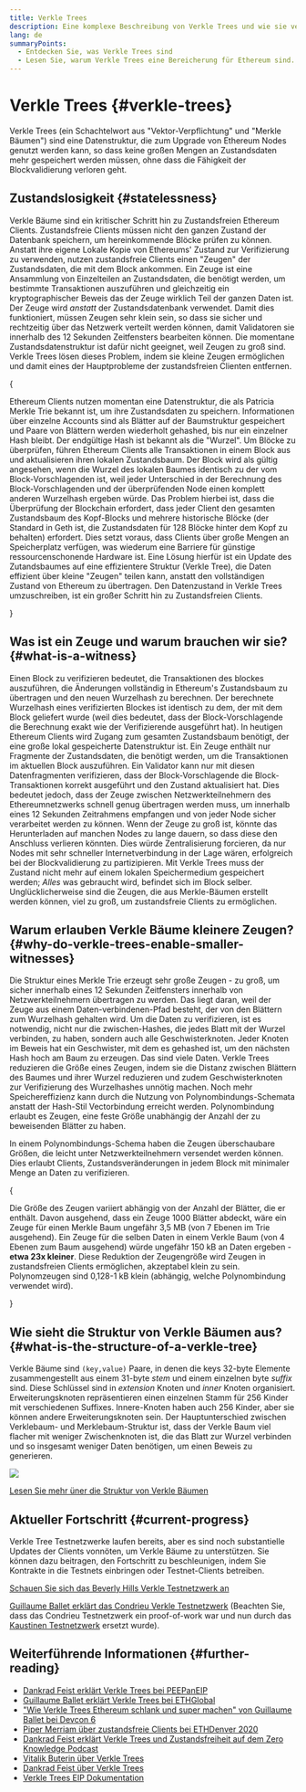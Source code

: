 ```yaml
---
title: Verkle Trees
description: Eine komplexe Beschreibung von Verkle Trees und wie sie verwendet werden, um Ethereum zu verbessern
lang: de
summaryPoints:
  - Entdecken Sie, was Verkle Trees sind
  - Lesen Sie, warum Verkle Trees eine Bereicherung für Ethereum sind.
---
```


# Verkle Trees {#verkle-trees}

Verkle Trees (ein Schachtelwort aus "Vektor-Verpflichtung" und "Merkle Bäumen") sind eine Datenstruktur, die zum Upgrade von Ethereum Nodes genutzt werden kann, so dass keine großen Mengen an Zustandsdaten mehr gespeichert werden müssen, ohne dass die Fähigkeit der Blockvalidierung verloren geht.

## Zustandslosigkeit {#statelessness}

Verkle Bäume sind ein kritischer Schritt hin zu Zustandsfreien Ethereum Clients. Zustandsfreie Clients müssen nicht den ganzen Zustand der Datenbank speichern, um hereinkommende Blöcke prüfen zu können. Anstatt ihre eigene Lokale Kopie von Ethereums' Zustand zur Verifizierung zu verwenden, nutzen zustandsfreie Clients einen "Zeugen" der Zustandsdaten, die mit dem Block ankommen. Ein Zeuge ist eine Ansammlung von Einzelteilen an Zustandsdaten, die benötigt werden, um bestimmte Transaktionen auszuführen und gleichzeitig ein kryptographischer Beweis das der Zeuge wirklich Teil der ganzen Daten ist. Der Zeuge wird _anstatt_ der Zustandsdatenbank verwendet. Damit dies funktioniert, müssen Zeugen sehr klein sein, so dass sie sicher und rechtzeitig über das Netzwerk verteilt werden können, damit Validatoren sie innerhalb des 12 Sekunden Zeitfensters bearbeiten können. Die momentane Zustandsdatenstruktur ist dafür nicht geeignet, weil Zeugen zu groß sind. Verkle Trees lösen dieses Problem, indem sie kleine Zeugen ermöglichen und damit eines der Hauptprobleme der zustandsfreien Clienten entfernen.

{
<ExpandableCard title="Warum wollen wir zustandsfreie Clients?" eventCategory="/roadmap/verkle-trees" eventName="clicked why do we want stateless clients?">

Ethereum Clients nutzen momentan eine Datenstruktur, die als Patricia Merkle Trie bekannt ist, um ihre Zustandsdaten zu speichern. Informationen über einzelne Accounts sind als Blätter auf der Baumstruktur gespeichert und Paare von Blättern werden wiederholt gehashed, bis nur ein einzelner Hash bleibt. Der endgültige Hash ist bekannt als die "Wurzel". Um Blöcke zu überprüfen, führen Ethereum Clients alle Transaktionen in einem Block aus und aktualisieren ihren lokalen Zustandsbaum. Der Block wird als gültig angesehen, wenn die Wurzel des lokalen Baumes identisch zu der vom Block-Vorschlagenden ist, weil jeder Unterschied in der Berechnung des Block-Vorschlagenden und der überprüfenden Node einen komplett anderen Wurzelhash ergeben würde. Das Problem hierbei ist, dass die Überprüfung der Blockchain erfordert, dass jeder Client den gesamten Zustandsbaum des Kopf-Blocks und mehrere historische Blöcke (der Standard in Geth ist, die Zustandsdaten für 128 Blöcke hinter dem Kopf zu behalten) erfordert. Dies setzt voraus, dass Clients über große Mengen an Speicherplatz verfügen, was wiederum eine Barriere für günstige ressourcenschonende Hardware ist. Eine Lösung hierfür ist ein Update des Zutandsbaumes auf eine effizientere Struktur (Verkle Tree), die Daten effizient über kleine "Zeugen" teilen kann, anstatt den vollständigen Zustand von Ethereum zu übertragen. Den Datenzustand in Verkle Trees umzuschreiben, ist ein großer Schritt hin zu Zustandsfreien Clients.

</ExpandableCard>
}

## Was ist ein Zeuge und warum brauchen wir sie? {#what-is-a-witness}

Einen Block zu verifizieren bedeutet, die Transaktionen des blockes auszuführen, die Änderungen vollständig in Ethereum's Zustandsbaum zu übertragen und den neuen Wurzelhash zu berechnen. Der berechnete Wurzelhash eines verifizierten Blockes ist identisch zu dem, der mit dem Block geliefert wurde (weil dies bedeutet, dass der Block-Vorschlagende die Berechnung exakt wie der Verifizierende ausgeführt hat). In heutigen Ethereum Clients wird Zugang zum gesamten Zustandsbaum benötigt, der eine große lokal gespeicherte Datenstruktur ist. Ein Zeuge enthält nur Fragmente der Zustandsdaten, die benötigt werden, um die Transaktionen im aktuellen Block auszuführen. Ein Validator kann nur mit diesen Datenfragmenten verifizieren, dass der Block-Vorschlagende die Block-Transaktionen korrekt ausgeführt und den Zustand aktualisiert hat. Dies bedeutet jedoch, dass der Zeuge zwischen Netzwerkteilnehmern des Ethereumnetzwerks schnell genug übertragen werden muss, um innerhalb eines 12 Sekunden Zeitrahmens empfangen und von jeder Node sicher verarbeitet werden zu können. Wenn der Zeuge zu groß ist, könnte das Herunterladen auf manchen Nodes zu lange dauern, so dass diese den Anschluss verlieren könnten. Dies würde Zentralisierung forcieren, da nur Nodes mit sehr schneller Internetverbindung in der Lage wären, erfolgreich bei der Blockvalidierung zu partizipieren. Mit Verkle Trees muss der Zustand nicht mehr auf einem lokalen Speichermedium gespeichert werden; _Alles_ was gebraucht wird, befindet sich im Block selber. Unglücklicherweise sind die Zeugen, die aus Merkle-Bäumen erstellt werden können, viel zu groß, um zustandsfreie Clients zu ermöglichen.

## Warum erlauben Verkle Bäume kleinere Zeugen? {#why-do-verkle-trees-enable-smaller-witnesses}

Die Struktur eines Merkle Trie erzeugt sehr große Zeugen - zu groß, um sicher innerhalb eines 12 Sekunden Zeitfensters innerhalb von Netzwerkteilnehmern übertragen zu werden. Das liegt daran, weil der Zeuge aus einem Daten-verbindenen-Pfad besteht, der von den Blättern zum Wurzelhash gehalten wird. Um die Daten zu verifizieren, ist es notwendig, nicht nur die zwischen-Hashes, die jedes Blatt mit der Wurzel verbinden, zu haben, sondern auch alle Geschwisterknoten. Jeder Knoten im Beweis hat ein Geschwister, mit dem es gehashed ist, um den nächsten Hash hoch am Baum zu erzeugen. Das sind viele Daten. Verkle Trees reduzieren die Größe eines Zeugen, indem sie die Distanz zwischen Blättern des Baumes und ihrer Wurzel reduzieren und zudem Geschwisterknoten zur Verifizierung des Wurzelhashes unnötig machen. Noch mehr Speichereffizienz kann durch die Nutzung von Polynombindungs-Schemata anstatt der Hash-Stil Vectorbindung erreicht werden. Polynombindung erlaubt es Zeugen, eine feste Größe unabhängig der Anzahl der zu beweisenden Blätter zu haben.

In einem Polynombindungs-Schema haben die Zeugen überschaubare Größen, die leicht unter Netzwerkteilnehmern versendet werden können. Dies erlaubt Clients, Zustandsveränderungen in jedem Block mit minimaler Menge an Daten zu verifizieren.

{
<ExpandableCard title="Exakt wieviel können Verkle Bäume die Zeugengröße reduzieren?" eventCategory="/roadmap/verkle-trees" eventName="clicked exactly how much can Verkle trees reduce witness size?">

Die Größe des Zeugen variiert abhängig von der Anzahl der Blätter, die er enthält. Davon ausgehend, dass ein Zeuge 1000 Blätter abdeckt, wäre ein Zeuge für einen Merkle Baum ungefähr 3,5 MB (von 7 Ebenen im Trie ausgehend). Ein Zeuge für die selben Daten in einem Verkle Baum (von 4 Ebenen zum Baum ausgehend) würde ungefähr 150 kB an Daten ergeben -**etwa 23x kleiner**. Diese Reduktion der Zeugengröße wird Zeugen in zustandsfreien Clients ermöglichen, akzeptabel klein zu sein. Polynomzeugen sind 0,128-1 kB klein (abhängig, welche Polynombindung verwendet wird).

</ExpandableCard>
}

## Wie sieht die Struktur von Verkle Bäumen aus? {#what-is-the-structure-of-a-verkle-tree}

Verkle Bäume sind `(key,value)` Paare, in denen die keys 32-byte Elemente zusammengestellt aus einem 31-byte _stem_ und einem einzelnen byte _suffix_ sind. Diese Schlüssel sind in _extension_ Knoten und _inner_ Knoten organisiert. Erweiterungsknoten repräsentieren einen einzelnen Stamm für 256 Kinder mit verschiedenen Suffixes. Innere-Knoten haben auch 256 Kinder, aber sie können andere Erweiterungsknoten sein. Der Hauptunterschied zwischen Verklebaum- und Merklebaum-Struktur ist, dass der Verkle Baum viel flacher mit weniger Zwischenknoten ist, die das Blatt zur Wurzel verbinden und so insgesamt weniger Daten benötigen, um einen Beweis zu generieren.

![](./verkle.png)

[Lesen Sie mehr üner die Struktur von Verkle Bäumen](https://blog.ethereum.org/2021/12/02/verkle-tree-structure)

## Aktueller Fortschritt {#current-progress}

Verkle Tree Testnetzwerke laufen bereits, aber es sind noch substantielle Updates der Clients vonnöten, um Verkle Bäume zu unterstützen. Sie können dazu beitragen, den Fortschritt zu beschleunigen, indem Sie Kontrakte in die Testnets einbringen oder Testnet-Clients betreiben.

[Schauen Sie sich das Beverly Hills Verkle Testnetzwerk an](https://beverlyhills.ethpandaops.io)

[Guillaume Ballet erklärt das Condrieu Verkle Testnetzwerk](https://www.youtube.com/watch?v=cPLHFBeC0Vg) (Beachten Sie, dass das Condrieu Testnetzwerk ein proof-of-work war und nun durch das [Kaustinen Testnetzwerk](https://kaustinen.ethdevops.io) ersetzt wurde).

## Weiterführende Informationen {#further-reading}

- [Dankrad Feist erklärt Verkle Trees bei PEEPanEIP](https://www.youtube.com/watch?v=RGJOQHzg3UQ)
- [Guillaume Ballet erklärt Verkle Trees bei ETHGlobal](https://www.youtube.com/watch?v=f7bEtX3Z57o)
- ["Wie Verkle Trees Ethereum schlank und super machen" von Guillaume Ballet bei Devcon 6](https://www.youtube.com/watch?v=Q7rStTKwuYs)
- [Piper Merriam über zustandsfreie Clients bei ETHDenver 2020](https://www.youtube.com/watch?v=0yiZJNciIJ4)
- [Dankrad Feist erklärt Verkle Trees und Zustandsfreiheit auf dem Zero Knowledge Podcast](https://zeroknowledge.fm/episode-202-stateless-ethereum-verkle-tries-with-dankrad-feist/)
- [Vitalik Buterin über Verkle Trees](https://vitalik.eth.limo/general/2021/06/18/verkle.html)
- [Dankrad Feist über Verkle Trees](https://dankradfeist.de/ethereum/2021/06/18/verkle-trie-for-eth1.html)
- [Verkle Trees EIP Dokumentation](https://notes.ethereum.org/@vbuterin/verkle_tree_eip#Illustration)
